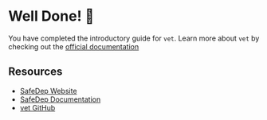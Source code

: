 # Well Done! 🎉

You have completed the introductory guide for `vet`. Learn more about `vet` by checking out the [official documentation](https://docs.safedep.com/)

## Resources

* [SafeDep Website](https://safedep.io)
* [SafeDep Documentation](https://docs.safedep.io)
* [vet GitHub](https://github.com/safedep/vet)